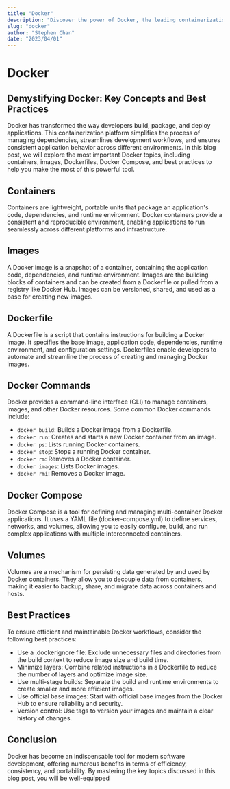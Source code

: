 ```yaml
---
title: "Docker"
description: "Discover the power of Docker, the leading containerization platform, and streamline your software development process with our hands-on online course."
slug: "docker"
author: "Stephen Chan"
date: "2023/04/01"
---
```


# Docker

## Demystifying Docker: Key Concepts and Best Practices

Docker has transformed the way developers build, package, and deploy applications. This containerization platform simplifies the process of managing dependencies, streamlines development workflows, and ensures consistent application behavior across different environments. In this blog post, we will explore the most important Docker topics, including containers, images, Dockerfiles, Docker Compose, and best practices to help you make the most of this powerful tool.

## Containers

Containers are lightweight, portable units that package an application's code, dependencies, and runtime environment. Docker containers provide a consistent and reproducible environment, enabling applications to run seamlessly across different platforms and infrastructure.

## Images

A Docker image is a snapshot of a container, containing the application code, dependencies, and runtime environment. Images are the building blocks of containers and can be created from a Dockerfile or pulled from a registry like Docker Hub. Images can be versioned, shared, and used as a base for creating new images.

## Dockerfile

A Dockerfile is a script that contains instructions for building a Docker image. It specifies the base image, application code, dependencies, runtime environment, and configuration settings. Dockerfiles enable developers to automate and streamline the process of creating and managing Docker images.

## Docker Commands

Docker provides a command-line interface (CLI) to manage containers, images, and other Docker resources. Some common Docker commands include:

- `docker build`: Builds a Docker image from a Dockerfile.
- `docker run`: Creates and starts a new Docker container from an image.
- `docker ps`: Lists running Docker containers.
- `docker stop`: Stops a running Docker container.
- `docker rm`: Removes a Docker container.
- `docker images`: Lists Docker images.
- `docker rmi`: Removes a Docker image.

## Docker Compose

Docker Compose is a tool for defining and managing multi-container Docker applications. It uses a YAML file (docker-compose.yml) to define services, networks, and volumes, allowing you to easily configure, build, and run complex applications with multiple interconnected containers.

## Volumes 

Volumes are a mechanism for persisting data generated by and used by Docker containers. They allow you to decouple data from containers, making it easier to backup, share, and migrate data across containers and hosts.

## Best Practices

To ensure efficient and maintainable Docker workflows, consider the following best practices:

- Use a .dockerignore file: Exclude unnecessary files and directories from the build context to reduce image size and build time.
- Minimize layers: Combine related instructions in a Dockerfile to reduce the number of layers and optimize image size.
- Use multi-stage builds: Separate the build and runtime environments to create smaller and more efficient images.
- Use official base images: Start with official base images from the Docker Hub to ensure reliability and security.
- Version control: Use tags to version your images and maintain a clear history of changes.

## Conclusion

Docker has become an indispensable tool for modern software development, offering numerous benefits in terms of efficiency, consistency, and portability. By mastering the key topics discussed in this blog post, you will be well-equipped
